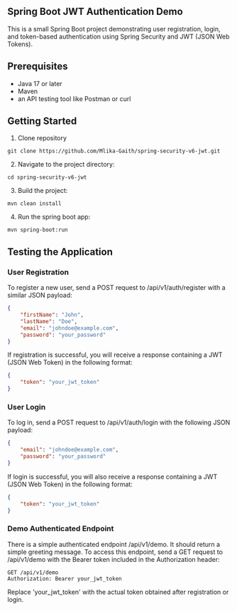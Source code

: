 ## Spring Boot JWT Authentication Demo

<p> This is a small Spring Boot project demonstrating user registration, 
login, and token-based authentication 
using Spring Security and JWT (JSON Web Tokens).</p>

## Prerequisites

<ul>
<li> Java 17 or later</li>
<li> Maven</li>
<li> an API testing tool like Postman or curl</li>
</ul>

## Getting Started

1. Clone repository

````shell
git clone https://github.com/Mlika-Gaith/spring-security-v6-jwt.git
````

2. Navigate to the project directory:

````shell
cd spring-security-v6-jwt
````
3. Build the project:

````shell
mvn clean install
````
4. Run the spring boot app:

````shell
mvn spring-boot:run
````
## Testing the Application

<h3>User Registration</h3>

<p>To register a new user, 
send a POST request to /api/v1/auth/register 
with a similar JSON payload:</p>

````json
{
    "firstName": "John",
    "lastName": "Doe",
    "email": "johndoe@example.com",
    "password": "your_password"
}
````
<p>If registration is successful, you will receive 
a response containing a JWT (JSON Web Token) 
in the following format:</p>

```json
{
    "token": "your_jwt_token"
}
```
<h3>User Login</h3>

<p>To log in, 
send a POST request to /api/v1/auth/login with the following JSON payload:</p>

````json
{
    "email": "johndoe@example.com",
    "password": "your_password"
}
````
<p>If login is successful, you will also receive 
a response containing a JWT (JSON Web Token) in the following format:</p>

```json
{
    "token": "your_jwt_token"
}
```

<h3>Demo Authenticated Endpoint</h3>

<p>There is a simple authenticated endpoint /api/v1/demo.
It should return a simple greeting message. 
To access this endpoint, send a GET request to /api/v1/demo 
with the Bearer token included in the Authorization header:</p>

````shell
GET /api/v1/demo
Authorization: Bearer your_jwt_token
````
<p>Replace 'your_jwt_token' with the actual 
token obtained after registration or login.</p>